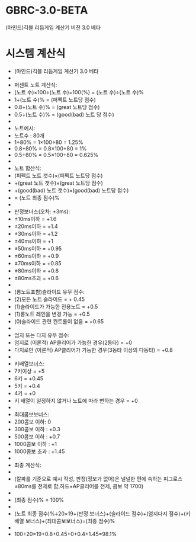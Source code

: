 # GBRC-3.0-BETA
(마인드)긱블 리듬게임 계산기 버전 3.0 베타

# 시스템 계산식
* (마인드)긱블 리듬게임 계산기 3.0 베타
* 
* 퍼센트 노트 계산식:
* (노트 수)×100÷(노트 수)=100(%)
= (노트 수)÷(노트 수)%
* 1÷(노트 수)% = (퍼펙트 노트당 점수)
* 0.8÷(노트 수)% = (great 노트당 점수)
* 0.5÷(노트 수)% = (good(bad) 노트 당 점수)
* 
* 노트예시:
* 노트수 : 80개
* 1÷80% = 1×100÷80 = 1.25%
* 0.8÷80% = 0.8×100÷80 = 1%
* 0.5÷80% = 0.5×100÷80 = 0.625%
* 
* 노트 합산식:
* (퍼펙트 노트 갯수)×(퍼펙트 노트당 점수)
* +(great 노트 갯수)×(great 노트당 점수)
* +(good(bad) 노트 갯수)×(good(bad) 노트당 점수)
* = (노트 최종 점수)%
* 
* 판정보너스(오차: ±3ms):
* ±10ms이하 = +1.6
* ±20ms이하 = +1.4
* ±30ms이하 = +1.2
* ±40ms이하 = +1
* ±50ms이하 = +0.95
* ±60ms이하 = +0.9
* ±70ms이하 = +0.85
* ±80ms이하 = +0.8
* ±80ms초과 = +0.6
* 
* (롱노트포함)슬라이드 유무 점수:
* (2)모든 노트 슬라이드 = + 0.45
* (1)슬라이드가 가능한 전용노트 = +0.5
* (1)롱노트 레인을 변경 가능 = +0.5
* (0)슬라이드 관련 컨트롤이 없음 = +0.65
* 
* 엄지 또는 다지 유무 점수:
* 엄지로 (이론적) AP클리어가 가능한 경우(2동타) = +0
* 다지로만 (이론적) AP클리어가 가능한 경우(3동타 이상의 다동타) = +0.8
* 
* 키배열보너스:
* 7키이상 = +5
* 6키 = +0.45
* 5키 = +0.4
* 4키 = +0
* 키 배열이 일정하지 않거나 노트에 따라 변하는 경우 = +0
* 
* 최대콤보보너스:
* 200콤보 이하: 0
* 300콤보 이하 : +0.3
* 500콤보 이하 : +0.7
* 1000콤보 이하 : +1
* 1000콤보 초과 : +1.45
* 
* 최종 계산식:
* 
* (칼파를 기준으로 예시 작성, 판정(정보가 없어)은 널널한 편에 속하는 피그로스 ±80ms를 전제로
함,하드+AP클리어를 전제, 콤보 약 1700)
* 
* (최종 점수)% = 100%
* 
* (노트 최종 점수)%÷20×19+(판정 보너스)+(슬라이드 점수)+(엄지다지 점수)+(키배열
보너스)+(최대콤보보너스)=(최종 점수)%
* 
* 100÷20×19+0.8+0.45+0+0.4+1.45=98.1%
